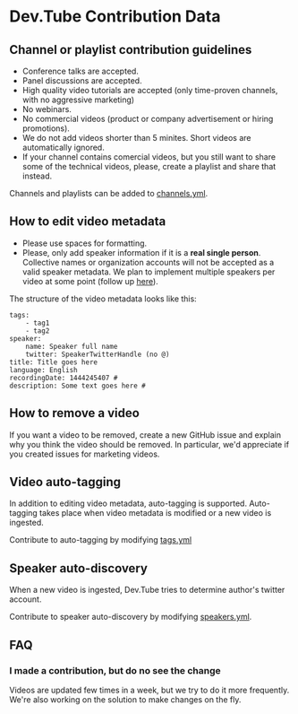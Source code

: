 
# Dev.Tube Contribution Data

## Channel or playlist contribution guidelines

* Conference talks are accepted.
* Panel discussions are accepted.
* High quality video tutorials are accepted (only time-proven channels, with no aggressive marketing)
* No webinars.
* No commercial videos (product or company advertisement or hiring promotions).
* We do not add videos shorter than 5 minites. Short videos are automatically ignored.
* If your channel contains comercial videos, but you still want to share some of the technical videos, please, create a playlist and share that instead.

Channels and playlists can be added to [channels.yml](https://github.com/watch-devtube/contrib/edit/master/channels.yml).

## How to edit video metadata

* Please use spaces for formatting.
* Please, only add speaker information if it is a **real single person**. Collective names or organization accounts will not be accepted as a valid speaker metadata. We plan to implement multiple speakers per video at some point (follow up [here](https://github.com/watch-devtube/web/issues/50)). 

The structure of the video metadata looks like this:

```
tags:
    - tag1
    - tag2
speaker:
    name: Speaker full name
    twitter: SpeakerTwitterHandle (no @)
title: Title goes here
language: English
recordingDate: 1444245407 # 
description: Some text goes here #
```

## How to remove a video

If you want a video to be removed, create a new GitHub issue and explain why you think the video should be removed. In particular, we'd appreciate if you created issues for marketing videos.

## Video auto-tagging

In addition to editing video metadata, auto-tagging is supported. Auto-tagging takes place when video metadata is modified or a new video is ingested.

Contribute to auto-tagging by modifying [tags.yml](https://github.com/watch-devtube/contrib/edit/master/tags.yml)

## Speaker auto-discovery

When a new video is ingested, Dev.Tube tries to determine author's twitter account.

Contribute to speaker auto-discovery by modifying [speakers.yml](https://github.com/watch-devtube/contrib/edit/master/speakers.yml).

## FAQ

### I made a contribution, but do no see the change
Videos are updated few times in a week, but we try to do it more frequently. We're also working on the solution to make changes on the fly.

